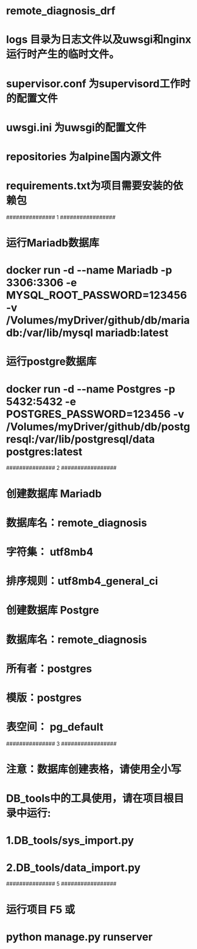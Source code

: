 # remote_diagnosis_drf
# logs 目录为日志文件以及uwsgi和nginx运行时产生的临时文件。
# supervisor.conf 为supervisord工作时的配置文件
# uwsgi.ini 为uwsgi的配置文件 
# repositories 为alpine国内源文件
# requirements.txt为项目需要安装的依赖包

############### 1 #################
# 运行Mariadb数据库
# docker run -d --name Mariadb -p 3306:3306 -e MYSQL_ROOT_PASSWORD=123456 -v /Volumes/myDriver/github/db/mariadb:/var/lib/mysql mariadb:latest

# 运行postgre数据库
# docker run -d --name Postgres -p 5432:5432 -e POSTGRES_PASSWORD=123456 -v /Volumes/myDriver/github/db/postgresql:/var/lib/postgresql/data postgres:latest

############### 2 #################
# 创建数据库 Mariadb
# 数据库名：remote_diagnosis
# 字符集： utf8mb4
# 排序规则：utf8mb4_general_ci

# 创建数据库 Postgre
# 数据库名：remote_diagnosis
# 所有者：postgres
# 模版：postgres
# 表空间： pg_default

############### 3 #################
# 注意：数据库创建表格，请使用全小写
# DB_tools中的工具使用，请在项目根目录中运行:
# 1.DB_tools/sys_import.py
# 2.DB_tools/data_import.py

############### 5 #################
# 运行项目 F5 或
# python manage.py runserver

